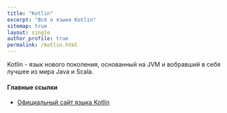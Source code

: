 ```yaml
---
title: "Kotlin"
excerpt: "Всё о языке Kotlin"
sitemap: true
layout: single
author_profile: true
permalink: /kotlin.html
---
```


Kotlin - язык нового поколения, основанный на JVM и вобравший в себя лучшее из мира Java и Scala.

#### Главные ссылки
- [Официальный сайт языка Kotlin](https://kotlinlang.org/)